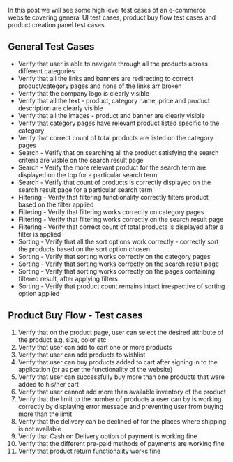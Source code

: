 In this post we will see some high level test cases of an e-commerce website covering general UI test cases, product buy flow test cases and product creation panel test cases.

## General Test Cases

* Verify that user is able to navigate through all the products across different categories
* Verify that all the links and banners are redirecting to correct product/category pages and none of the links arr broken
* Verify that the company logo is clearly visible
* Verify that all the text - product, category name, price and product description are clearly visible
* Verify that all the images - product and banner are clearly visible
* Verify that category pages have relevant product listed specific to the category
* Verify that correct count of total products are listed on the category pages
* Search - Verify that on searching all the product satisfying the search criteria are visble on the search result page
* Search - Verify the more relevant product for the search term are displayed on the top for a particular search term
* Search - Verify that count of products is correctly displayed on the search result page for a particular search term
* Filtering - Verify that filtering functionality correctly filters product based on the filter applied
* Filtering - Verify that filtering works correctly on category pages
* Filtering - Verify that filtering works correctly on the search result page
* Filtering - Verify that correct count of total products is displayed after a filter is applied
* Sorting - Verify that all the sort options work correctly - correctly sort the products based on the sort option chosen
* Sorting - Verify that sorting works correctly on the category pages
* Sorting - Verify that sorting works correctly on the search result page
* Sorting - Verify that sorting works correctly on the pages containing filtered result, after applying filters
* Sorting - Verify that product count remains intact irrespective of sorting option applied

## Product Buy Flow - Test cases

1. Verify that on the product page, user can select the desired attribute of the product e.g. size, color etc
2. Verify that user can add to cart one or more products
3. Verify that user can add products to wishlist
4. Verify that user can buy products added to cart after signing in to the application (or as per the functionality of the website)
5. Verify that user can successfully buy more than one products that were added to his/her cart
6. Verify that user cannot add more than available inventory of the product
7. Verify that the limit to the number of products a user can by is working correctly by displaying error message and preventing user from buying more than the limit
8. Verify that the delivery can be declined of for the places where shipping is not available
9. Verify that Cash on Delivery option of payment is working fine
10. Verify that the different pre-paid methods of payments are working fine
11. Verify that product return functionality works fine
